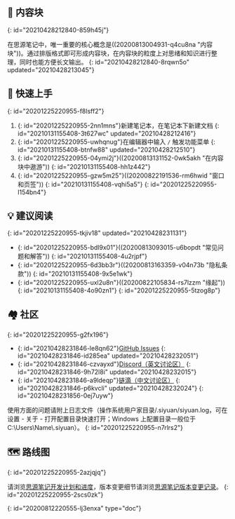 ## 🧱 内容块
{: id="20210428212840-859h45j"}

在思源笔记中，唯一重要的核心概念是((20200813004931-q4cu8na "内容块"))。通过排版格式即可形成内容块，在内容块的粒度上对思绪和知识进行整理，同时也能方便长文输出。
{: id="20210428212840-8rqwn5o" updated="20210428213045"}

## 🔮 快速上手
{: id="20201225220955-f8lsff2"}

1. {: id="20201225220955-2nn1mns"}新建笔记本，在笔记本下新建文档
   {: id="20210131155408-3t627wc" updated="20210428212416"}
2. {: id="20201225220955-uwhqnug"}在编辑器中输入 `/` 触发功能菜单
   {: id="20210131155408-btnfw88" updated="20210428212510"}
3. {: id="20201225220955-04ymi2j"}((20200813131152-0wk5akh "在内容块中遨游"))
   {: id="20210131155408-hh1z442"}
4. {: id="20201225220955-gzw5m25"}((20200822191536-rm6hwid "窗口和页签"))
   {: id="20210131155408-vqhi5a5"}
{: id="20201225220955-l154bn4"}

## 💡 建议阅读
{: id="20201225220955-tkjiv18" updated="20210428231131"}

* {: id="20201225220955-bdl9x01"}((20200813093015-u6bopdt "常见问题和解答"))
  {: id="20210131155408-4u2rjpf"}
* {: id="20201225220955-6d3bb3r"}((20200813163359-v04n73b "隐私条款"))
  {: id="20210131155408-9x5e1wk"}
* {: id="20201225220955-uxl2u8n"}((20200822105834-rs7lzzm "缘起"))
  {: id="20210131155408-4o90zn1"}
{: id="20201225220955-5tzog8p"}

## 🏘️ 社区
{: id="20201225220955-g2fx196"}

* {: id="20210428231846-le8qn62"}[GitHub Issues](https://github.com/siyuan-note/siyuan/issues)
  {: id="20210428231846-id285ea" updated="20210428232051"}
* {: id="20210428231846-czvayxd"}[Discord（英文讨论区）](https://discord.gg/bzfCBwMzdP)
  {: id="20210428231846-9h72l8i" updated="20210428232015"}
* {: id="20210428231846-a9ldeqp"}[链滴（中文讨论区）](https://ld246.com/domain/siyuan)
  {: id="20210428231846-p6kvcli" updated="20210428232024"}
{: id="20210428231856-0ej7uyw"}


使用方面的问题请附上日志文件（操作系统用户家目录/.siyuan/siyuan.log，可在设置 - 关于 - 打开配置目录快速打开；Windows 上配置目录一般位于 C:\\Users\\Name\\.siyuan）。
{: id="20201225220955-n7rlrs2"}

## 🗺️ 路线图
{: id="20201225220955-2azjqjq"}

请浏览[思源笔记开发计划和进度](https://github.com/siyuan-note/siyuan/projects)，版本变更细节请浏览[思源笔记版本变更记录](https://ld246.com/tag/siyuan-announcement)。
{: id="20201225220955-2scs0zk"}


{: id="20200812220555-lj3enxa" type="doc"}

